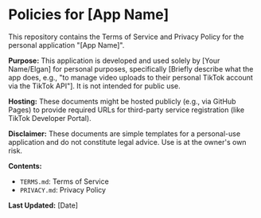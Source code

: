 # Policies for [App Name]

This repository contains the Terms of Service and Privacy Policy for the personal application "[App Name]".

**Purpose:**
This application is developed and used solely by [Your Name/Elgan] for personal purposes, specifically [Briefly describe what the app does, e.g., "to manage video uploads to their personal TikTok account via the TikTok API"]. It is not intended for public use.

**Hosting:**
These documents might be hosted publicly (e.g., via GitHub Pages) to provide required URLs for third-party service registration (like TikTok Developer Portal).

**Disclaimer:**
These documents are simple templates for a personal-use application and do not constitute legal advice. Use is at the owner's own risk.

**Contents:**
* `TERMS.md`: Terms of Service
* `PRIVACY.md`: Privacy Policy

**Last Updated:** [Date]